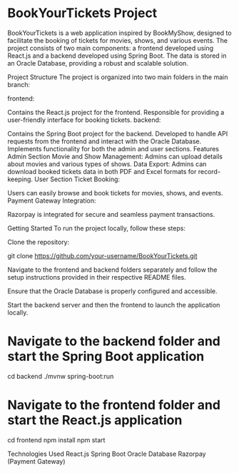 <h1>BookYourTickets Project</h1>


BookYourTickets is a web application inspired by BookMyShow, designed to facilitate the booking of tickets for movies, shows, and various events. The project consists of two main components: a frontend developed using React.js and a backend developed using Spring Boot. The data is stored in an Oracle Database, providing a robust and scalable solution.

Project Structure
The project is organized into two main folders in the main branch:

frontend:

Contains the React.js project for the frontend.
Responsible for providing a user-friendly interface for booking tickets.
backend:

Contains the Spring Boot project for the backend.
Developed to handle API requests from the frontend and interact with the Oracle Database.
Implements functionality for both the admin and user sections.
Features
Admin Section
Movie and Show Management:
Admins can upload details about movies and various types of shows.
Data Export:
Admins can download booked tickets data in both PDF and Excel formats for record-keeping.
User Section
Ticket Booking:

Users can easily browse and book tickets for movies, shows, and events.
Payment Gateway Integration:

Razorpay is integrated for secure and seamless payment transactions.

Getting Started
To run the project locally, follow these steps:

Clone the repository:

git clone https://github.com/your-username/BookYourTickets.git

Navigate to the frontend and backend folders separately and follow the setup instructions provided in their respective README files.

Ensure that the Oracle Database is properly configured and accessible.

Start the backend server and then the frontend to launch the application locally.

# Navigate to the backend folder and start the Spring Boot application
cd backend
./mvnw spring-boot:run


# Navigate to the frontend folder and start the React.js application
cd frontend
npm install
npm start


Technologies Used
React.js
Spring Boot
Oracle Database
Razorpay (Payment Gateway)

